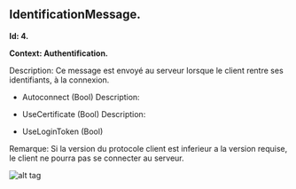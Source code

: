 ## IdentificationMessage.
<b>
Id: 4.

Context: Authentification.
</b>

Description: Ce message est envoyé au serveur lorsque le client rentre ses identifiants, à la connexion.

<p>

* Autoconnect (Bool)
Description: 

* UseCertificate (Bool)
Description: 

* UseLoginToken (Bool)
<p>
Remarque: Si la version du protocole client est inferieur a la version requise, le client ne pourra pas se connecter au serveur.

![alt tag](http://i.imgur.com/GwmfFHo.png)
